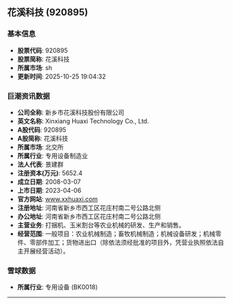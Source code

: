 ## 花溪科技 (920895)

### 基本信息

- **股票代码**: 920895
- **股票简称**: 花溪科技
- **所属市场**: sh
- **更新时间**: 2025-10-25 19:04:32

### 巨潮资讯数据

- **公司全称**: 新乡市花溪科技股份有限公司
- **英文名称**: Xinxiang Huaxi Technology Co., Ltd.
- **A股代码**: 920895
- **A股简称**: 花溪科技
- **所属市场**: 北交所
- **所属行业**: 专用设备制造业
- **法人代表**: 景建群
- **注册资本(万元)**: 5652.4
- **成立日期**: 2008-03-07
- **上市日期**: 2023-04-06
- **官方网站**: www.xxhuaxi.com
- **注册地址**: 河南省新乡市西工区花庄村南二号公路北侧
- **办公地址**: 河南省新乡市西工区花庄村南二号公路北侧
- **主营业务**: 打捆机、玉米割台等农业机械的研发、生产和销售。
- **经营范围**: 一般项目：农业机械制造；畜牧机械制造；机械设备研发；机械零件、零部件加工；货物进出口（除依法须经批准的项目外，凭营业执照依法自主开展经营活动）。

### 雪球数据

- **所属行业**: 专用设备 (BK0018)

---